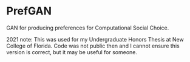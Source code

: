 # PrefGAN
GAN for producing preferences for Computational Social Choice.


2021 note:
This was used for my Undergraduate Honors Thesis at New College of Florida. Code was not public then and I cannot ensure this version is correct, but it may be useful for someone.

